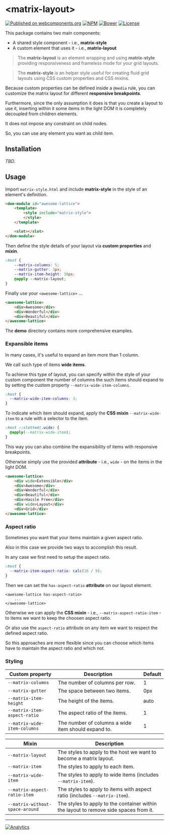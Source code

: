 # \<matrix-layout>

[![Published on webcomponents.org](https://img.shields.io/badge/webcomponents.org-published-blue.svg?style=flat-square)](https://www.webcomponents.org/element/leodido/matrix-layout)
 [![NPM](https://img.shields.io/npm/v/matrix-layout.svg?style=flat-square)](https://www.npmjs.com/package/matrix-layout) [![Bower](https://img.shields.io/bower/v/matrix-layout.svg?style=flat-square)](http://github.com/leodido/matrix-layout/releases/latest) [![License](https://img.shields.io/badge/license-apache--2.0-yellowgreen.svg?style=flat-square)](http://opensource.org/licenses/Apache-2.0)

This package contains two main components:

* A shared style component - i.e., **matrix-style**
* A custom element that uses it - i.e., **matrix-layout**

> The **matrix-layout** is an element wrapping and using **matrix-style** providing responsiveness and frameless mode for your grid layouts.

> The **matrix-style** is an helper style useful for creating fluid grid layouts using CSS custom properties and CSS mixins.

Because custom properties can be defined inside a `@media` rule, you can customize the matrix layout for different **responsive breakpoints**.

Furthermore, since the only assumption it does is that you create a layout to use it, inserting within it some items in the light DOM it is completely decoupled from children elements.

It does not impose any constraint on child nodes.

So, you can use any element you want as child item.

## Installation

_TBD_.

## Usage

Import `matrix-style.html` and include **matrix-style** in the style of an element's definition.

```html
<dom-module id="awesome-lattice">
    <template>
        <style include="matrix-style">
        </style>
    </template>

    <slot></slot>
</dom-module>
```

Then define the style details of your layout via **custom properties** and **mixin**.

```css
:host {
    --matrix-columns: 5;
    --matrix-gutter: 3px;
    --matrix-item-height: 30px;
    @apply --matrix-layout;
}
```

Finally use your `<awesome-lattice>` ...

```html
<awesome-lattice>
    <div>Awesome</div>
    <div>Wonderful</div>
    <div>Beautiful</div>
</awesome-lattice>
```

The **demo** directory contains more comprehensive examples.

### Expansible items

In many cases, it's useful to expand an item more than 1 column.

We call such type of items **wide items**.

To achieve this type of layout, you can specify within the style of your custom component the number of columns the such items should expand to by setting the custom property `--matrix-wide-item-columns`.

```css
:host {
  --matrix-wide-item-columns: 3;
}
```

To indicate which item should expand, apply the **CSS mixin** `--matrix-wide-item` to a rule with a selector to the item.

```css
:host ::slotted(.wide) {
  @apply(--matrix-wide-item);
}
```

This way you can also combine the expansibility of items with responsive breakpoints.

Otherwise simply use the provided **attribute** - i.e., `wide` - on the items in the light DOM.

```html
<awesome-lattice>
    <div wide>Extensible</div>
    <div>Awesome</div>
    <div>Wonderful</div>
    <div>Beautiful</div>
    <div>Hassle Free</div>
    <div wide>Layout</div>
    <div>Grid</div>
</awesome-lattice>
```

### Aspect ratio

Sometimes you want that your items maintain a given aspect ratio.

Also in this case we provide two ways to accomplish this result.

In any case we first need to setup the aspect ratio.

```css
:host {
  --matrix-item-aspect-ratio: calc(16 / 9);
}
```

Then we can set the `has-aspect-ratio` **attribute** on our layout element.

```
<awesome-lattice has-aspect-ratio>
    ...
</awesome-lattice>
```

Otherwise we can apply the **CSS mixin** - i.e., `--matrix-aspect-ratio-item` - to items we want to keep the choosen aspect ratio.

Or also use the `aspect-ratio` attribute on any item we want to respect the defined aspect ratio.

So this approaches are more flexible since you can choose which items have to maintain the aspect ratio and which not.

### Styling

Custom property                             | Description                                                | Default
--------------------------------------------|------------------------------------------------------------|------------------
`--matrix-columns`                          | The number of columns per row.                             | 1
`--matrix-gutter`                           | The space between two items.                               | 0px
`--matrix-item-height`                      | The height of the items.                                   | auto
`--matrix-item-aspect-ratio`                | The aspect ratio of the items.                             | 1
`--matrix-wide-item-columns`                | The number of columns a wide item should expand to.        | 1

Mixin                                       | Description
--------------------------------------------|--------------------------------------------------------------------------
`--matrix-layout`                           | The styles to apply to the host we want to become a matrix layout.
`--matrix-item`                             | The styles to apply to each item.
`--matrix-wide-item`                        | The styles to apply to wide items (includes `--matrix-item`).
`--matrix-aspect-ratio-item`                | The styles to apply to items with aspect ratio (includes `--matrix-item`).
`--matrix-without-space-around`             | The styles to apply to the container within the layout to remove side spaces from it.

---

[![Analytics](https://ga-beacon.appspot.com/UA-49657176-1/matrix-layout?flat)](https://github.com/igrigorik/ga-beacon)